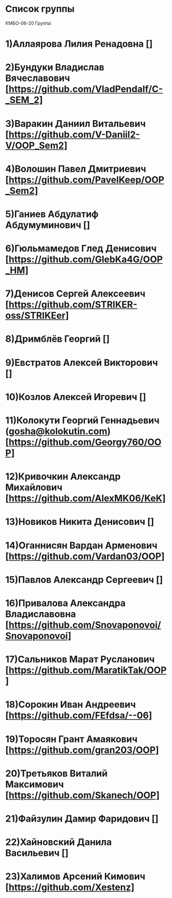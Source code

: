 # Список группы
КМБО-06-20
 Группа:
# 1)Аллаярова Лилия Ренадовна []
# 2)Бундуки Владислав Вячеславович [https://github.com/VladPendalf/C-_SEM_2]
# 3)Варакин Даниил Витальевич [https://github.com/V-Daniil2-V/OOP_Sem2]
# 4)Волошин Павел Дмитриевич [https://github.com/PavelKeep/OOP_Sem2]
# 5)Ганиев Абдулатиф Абдумуминович []
# 6)Гюльмамедов Глед Денисович [https://github.com/GlebKa4G/OOP_HM]
# 7)Денисов Сергей Алексеевич [https://github.com/STRIKER-oss/STRIKEer]
# 8)Дримблёв Георгий []
# 9)Евстратов Алексей Викторович []
# 10)Козлов Алексей Игоревич []
# 11)Колокути Георгий Геннадьевич (gosha@kolokutin.com) [https://github.com/Georgy760/OOP]
# 12)Кривочкин Александр Михайлович [https://github.com/AlexMK06/KeK]
# 13)Новиков Никита Денисович []
# 14)Оганнисян Вардан Арменович [https://github.com/Vardan03/OOP]
# 15)Павлов Александр Сергеевич []
# 16)Привалова Александра Владиславовна [https://github.com/Snovaponovoi/Snovaponovoi]
# 17)Сальников Марат Русланович [https://github.com/MaratikTak/OOP]
# 18)Сорокин Иван Андреевич [https://github.com/FEfdsa/--06]
# 19)Торосян Грант Амаякович [https://github.com/gran203/OOP]
# 20)Третьяков Виталий Максимович [https://github.com/Skanech/OOP]
# 21)Файзулин Дамир Фаридович []
# 22)Хайновский Данила Васильевич []
# 23)Халимов Арсений Кимович [https://github.com/Xestenz]
